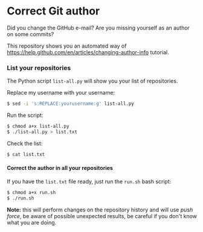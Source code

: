 # Correct Git author

Did you change the GitHub e-mail? Are you missing yourself as an author on some commits?

This repository shows you an automated way of https://help.github.com/en/articles/changing-author-info tutorial.

### List your repositories

The Python script `list-all.py` will show you your list of repositories.

Replace my username with your username:

```sh
$ sed -i 's:REPLACE:yourusername:g' list-all.py
```

Run the script:

```sh
$ chmod a+x list-all.py
$ ./list-all.py > list.txt
```

Check the list:

```sh
$ cat list.txt
```

#### Correct the author in all your repositories

If you have the `list.txt` file ready, just run the `run.sh` bash script:

```sh
$ chmod a+x run.sh
$ ./run.sh
```

**Note:** this will perform changes on the repository history and will use _push force_, be aware of possible unexpected results, be careful if you don't know what you are doing.
